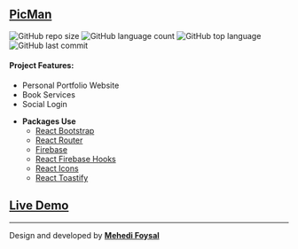 ## [PicMan](https://picman-da677.firebaseapp.com/)

![GitHub repo size](https://img.shields.io/github/repo-size/MF-React-Projects/PicMan?style=plastic)
![GitHub language count](https://img.shields.io/github/languages/count/MF-React-Projects/PicMan?style=plastic)
![GitHub top language](https://img.shields.io/github/languages/top/MF-React-Projects/PicMan?style=plastic)
![GitHub last commit](https://img.shields.io/github/last-commit/MF-React-Projects/PicMan?color=red&style=plastic)

#### Project Features:

- Personal Portfolio Website
- Book Services
- Social Login

* **Packages Use**
    * [React Bootstrap](https://react-bootstrap.github.io/)
    * [React Router](https://reactrouter.com/)
    * [Firebase](https://firebase.google.com/)
    * [React Firebase Hooks](https://github.com/CSFrequency/react-firebase-hooks)
    * [React Icons](https://react-icons.github.io/react-icons/)
    * [React Toastify](https://fkhadra.github.io/react-toastify/introduction)

## [Live Demo](https://picman-da677.firebaseapp.com/)

---
Design and developed by **[Mehedi Foysal](https://github.com/mehedifoysal)**